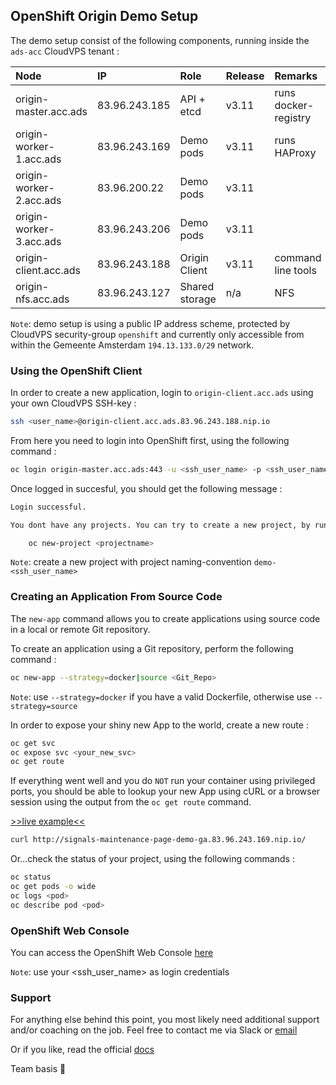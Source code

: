 ## OpenShift Origin Demo Setup

The demo setup consist of the following components, running inside the `ads-acc` CloudVPS tenant :


| Node        				| IP           	| Role 			| Release       | Remarks
| :-------------------------| :-------------| :-------------| :-------------| :-------------------|
| origin-master.acc.ads 	| 83.96.243.185 | API + etcd	| v3.11         | runs docker-registry
| origin-worker-1.acc.ads 	| 83.96.243.169 | Demo pods 	| v3.11         | runs HAProxy
| origin-worker-2.acc.ads 	| 83.96.200.22 	| Demo pods 	| v3.11         |
| origin-worker-3.acc.ads 	| 83.96.243.206	| Demo pods 	| v3.11         |
| origin-client.acc.ads		| 83.96.243.188 | Origin Client	| v3.11         | command line tools
| origin-nfs.acc.ads 		| 83.96.243.127 | Shared storage| n/a           | NFS

`Note`: demo setup is using a public IP address scheme, protected by CloudVPS security-group `openshift` and currently only accessible from within the Gemeente Amsterdam `194.13.133.0/29` network.

### Using the OpenShift Client

In order to create a new application, login to `origin-client.acc.ads` using your own CloudVPS SSH-key :

```bash
ssh <user_name>@origin-client.acc.ads.83.96.243.188.nip.io
```
From here you need to login into OpenShift first, using the following command :

```bash
oc login origin-master.acc.ads:443 -u <ssh_user_name> -p <ssh_user_name>
```

Once logged in succesful, you should get the following message :

```bash
Login successful.

You dont have any projects. You can try to create a new project, by running

    oc new-project <projectname>
```

`Note`: create a new project with project naming-convention `demo-<ssh_user_name>`

### Creating an Application From Source Code 

The `new-app` command allows you to create applications using source code in a local or remote Git repository.

To create an application using a Git repository, perform the following command :

```bash
oc new-app --strategy=docker|source <Git_Repo> 
```

`Note`: use `--strategy=docker` if you have a valid Dockerfile, otherwise use `--strategy=source`

In order to expose your shiny new App to the world, create a new route :

```bash
oc get svc
oc expose svc <your_new_svc>
oc get route
```

If everything went well and you do `NOT` run your container using privileged ports, you should be able to lookup your new App using cURL or a browser session using the output from the `oc get route` command.

[>>live example<<](http://signals-maintenance-page-demo-ga.83.96.243.169.nip.io/)

```bash
curl http://signals-maintenance-page-demo-ga.83.96.243.169.nip.io/
```

Or...check the status of your project, using the following commands :

```bash
oc status
oc get pods -o wide
oc logs <pod>
oc describe pod <pod>
```

### OpenShift Web Console

You can access the OpenShift Web Console [here](https://origin-master.acc.ads.83.96.243.185.nip.io)

`Note`: use your <ssh_user_name> as login credentials

### Support

For anything else behind this point, you most likely need additional support and/or coaching on the job. Feel free to contact me via Slack or [email](mailto:martijn.bakker@amsterdam.nl)

Or if you like, read the official [docs](https://docs.okd.io/3.11/welcome/index.html)

Team basis :rocket:
